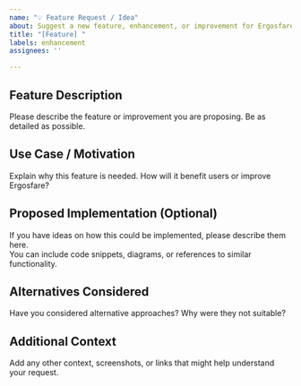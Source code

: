 ```yaml
---
name: "💡 Feature Request / Idea"
about: Suggest a new feature, enhancement, or improvement for Ergosfare
title: "[Feature] "
labels: enhancement
assignees: ''

---
```


## Feature Description
Please describe the feature or improvement you are proposing. Be as detailed as possible.

## Use Case / Motivation
Explain why this feature is needed. How will it benefit users or improve Ergosfare?

## Proposed Implementation (Optional)
If you have ideas on how this could be implemented, please describe them here.  
You can include code snippets, diagrams, or references to similar functionality.

## Alternatives Considered
Have you considered alternative approaches? Why were they not suitable?

## Additional Context
Add any other context, screenshots, or links that might help understand your request.
